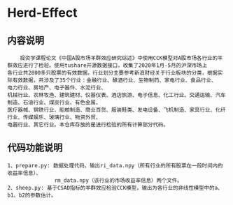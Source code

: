 # Herd-Effect
## 内容说明
        投资学课程论文《中国A股市场羊群效应研究综述》中使用CCK模型对A股市场各行业的羊群效应进行了检验。使用tushare开源数据接口，收集了2020年1月-5月的沪深市场上
    各行业共2800多只股票的有效数据。行业划分主要参考新浪财经关于行业板块的分类，根据实际有效数据，共涉及了35个行业：金融行业、酿酒行业、生物制药、家电行业、食品行业、
    电力行业、房地产、电子器件、水泥行业、
    机械行业、农林牧渔、建筑建材、仪器仪表、酒店旅游、电子信息、化工行业、交通运输、汽车制造、石油行业、煤炭行业、有色金属、
    医疗器械、钢铁行业、船舶制造、商业百货、服装鞋类、发电设备、飞机制造、家具行业、化纤行业、传媒娱乐、玻璃行业、物资外贸、
    电器行业、其它行业。本仓库存放的是进行检验的所有计算部分代码。
## 代码功能说明
    1、prepare.py: 数据处理代码，输出ri_data.npy（所有行业的所有股票在一段时间内的收益率信息）、
                   rm_data.npy（该行业的市场收益率信息）两个文件。
    2、sheep.py: 基于CSAD指标的羊群效应检验CCK模型，输出为各行业的非线性模型中的a、b1、b2的参数估计。
